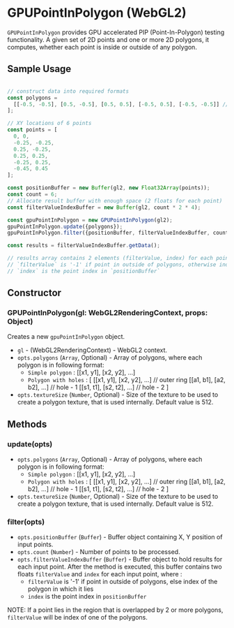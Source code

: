 # GPUPointInPolygon (WebGL2)

`GPUPointInPolygon` provides GPU accelerated PIP (Point-In-Polygon) testing functionality. A given set of 2D points and one or more 2D polygons, it computes, whether each point is inside or outside of any polygon.

## Sample Usage
```js

// construct data into required formats
const polygons =
  [[-0.5, -0.5], [0.5, -0.5], [0.5, 0.5], [-0.5, 0.5], [-0.5, -0.5]] // polygon vertices
];

// XY locations of 6 points
const points = [
  0, 0,
  -0.25, -0.25,
  0.25, -0.25,
  0.25, 0.25,
  -0.25, 0.25,
  -0.45, 0.45
];

const positionBuffer = new Buffer(gl2, new Float32Array(points));
const count = 6;
// Allocate result buffer with enough space (2 floats for each point)
const filterValueIndexBuffer = new Buffer(gl2, count * 2 * 4);

const gpuPointInPolygon = new GPUPointInPolygon(gl2);
gpuPointInPolygon.update({polygons});
gpuPointInPolygon.filter({positionBuffer, filterValueIndexBuffer, count});

const results = filterValueIndexBuffer.getData();

// results array contains 2 elements (filterValue, index) for each point, where
// `filterValue` is '-1' if point in outside of polygons, otherwise index of the polygon in which it lies
// `index` is the point index in `positionBuffer`

```

## Constructor

### GPUPointInPolygon(gl: WebGL2RenderingContext, props: Object)

Creates a new `gpuPointInPolygon` object.

* `gl` - (WebGL2RenderingContext) - WebGL2 context.
* `opts.polygons` (`Array`, Optional) - Array of polygons, where each polygon is in following format:
  * `Simple polygon` : [[x1, y1], [x2, y2], ...]
  * `Polygon with holes` : [
      [[x1, y1], [x2, y2], ...] // outer ring
      [[a1, b1], [a2, b2], ...] // hole - 1
      [[s1, t1], [s2, t2], ...] // hole - 2
    ]
* `opts.textureSize` (`Number`, Optional) - Size of the texture to be used to create a polygon texture, that is used internally. Default value is 512.

## Methods


### update(opts)

* `opts.polygons` (`Array`, Optional) - Array of polygons, where each polygon is in following format:
  * `Simple polygon` : [[x1, y1], [x2, y2], ...]
  * `Polygon with holes` : [
      [[x1, y1], [x2, y2], ...] // outer ring
      [[a1, b1], [a2, b2], ...] // hole - 1
      [[s1, t1], [s2, t2], ...] // hole - 2
    ]
* `opts.textureSize` (`Number`, Optional) - Size of the texture to be used to create a polygon texture, that is used internally. Default value is 512.

### filter(opts)

* `opts.positionBuffer` (`Buffer`) - Buffer object containing X, Y position of input points.
* `opts.count` (`Number`) - Number of points to be processed.
* `opts.filterValueIndexBuffer` (`Buffer`) - Buffer object to hold results for each input point. After the method is executed, this buffer contains two floats `filterValue` and `index` for each input point, where :
  * `filterValue` is '-1' if point in outside of polygons, else index of the polygon in which it lies
  * `index` is the point index in `positionBuffer`

NOTE: If a point lies in the region that is overlapped by 2 or more polygons, `filterValue` will be index of one of the polygons.
